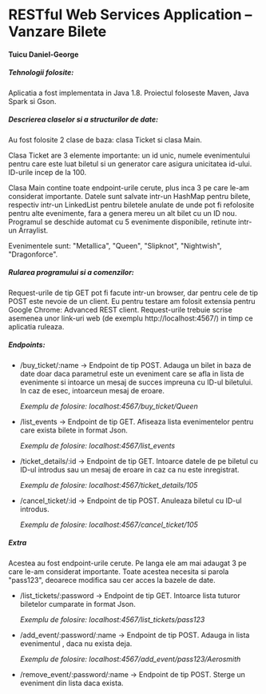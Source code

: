 # RESTful Web Services Application – Vanzare Bilete
#### Tuicu Daniel-George

##### Tehnologii folosite:
<p> Aplicatia a fost implementata in Java 1.8. Proiectul foloseste Maven, Java Spark si Gson. </p>

##### Descrierea claselor si a structurilor de date:
<p> 	Au fost folosite 2 clase de baza: clasa Ticket si clasa Main.</p> 
<p> Clasa Ticket are 3 elemente importante: un id unic, numele evenimentului pentru care este luat biletul si un generator care asigura unicitatea id-ului. ID-urile incep de la 100. <p>
<p> Clasa Main contine toate endpoint-urile cerute, plus inca 3 pe care le-am considerat importante. Datele sunt salvate intr-un HashMap pentru bilete, respectiv intr-un LinkedList pentru biletele anulate de unde pot fi refolosite pentru alte evenimente, fara a genera mereu un alt bilet cu un ID nou. Programul se deschide automat cu 5 evenimente disponibile, retinute intr-un Arraylist. </p>
<p> Evenimentele sunt: "Metallica", "Queen", "Slipknot", "Nightwish", "Dragonforce". </p>

##### Rularea programului si a comenzilor:
<p> Request-urile de tip GET pot fi facute intr-un browser, dar pentru cele de tip POST este nevoie de un client. Eu pentru testare am folosit extensia pentru Google Chrome: Advanced REST client. Request-urile trebuie scrise asemenea unor link-uri web (de exemplu http://localhost:4567/<endpoint>) in timp ce aplicatia ruleaza. </p>

##### Endpoints:
* /buy_ticket/:name  ->  Endpoint de tip POST. Adauga un bilet in baza de date doar daca parametrul <name> este un eveniment care se afla in lista de evenimente si intoarce un mesaj de succes impreuna cu ID-ul biletului. In caz de esec, intoarceun mesaj de eroare.  
*<p> Exemplu de folosire: localhost:4567/buy_ticket/Queen </p>*

* /list_events  ->  Endpoint de tip GET. Afiseaza lista evenimentelor pentru 
care exista bilete in format Json.
*<p> Exemplu de folosire: localhost:4567/list_events</p>*

* /ticket_details/:id  ->  Endpoint de tip GET. Intoarce datele de pe biletul cu ID-ul introdus sau un mesaj de eroare in caz ca nu este inregistrat. 
*<p> Exemplu de folosire: localhost:4567/ticket_details/105 </p>*

* /cancel_ticket/:id  ->  Endpoint de tip POST. Anuleaza biletul cu ID-ul introdus. 
*<p> Exemplu de folosire: localhost:4567/cancel_ticket/105 </p>*

##### Extra
<p> Acestea au fost endpoint-urile cerute. Pe langa ele am mai adaugat 3 pe care le-am considerat importante. Toate acestea necesita si parola "pass123", deoarece modifica sau cer acces la bazele de date.</p>

* /list_tickets/:password  ->  Endpoint de tip GET. Intoarce lista tuturor biletelor cumparate in format Json.
*<p> Exemplu de folosire: localhost:4567/list_tickets/pass123 </p>*

* /add_event/:password/:name  ->  Endpoint de tip POST. Adauga in lista evenimentul <name>, daca nu exista deja.
*<p> Exemplu de folosire: localhost:4567/add_event/pass123/Aerosmith </p>*

* /remove_event/:password/:name -> Endpoint de tip POST. Sterge un eveniment din lista daca exista.

